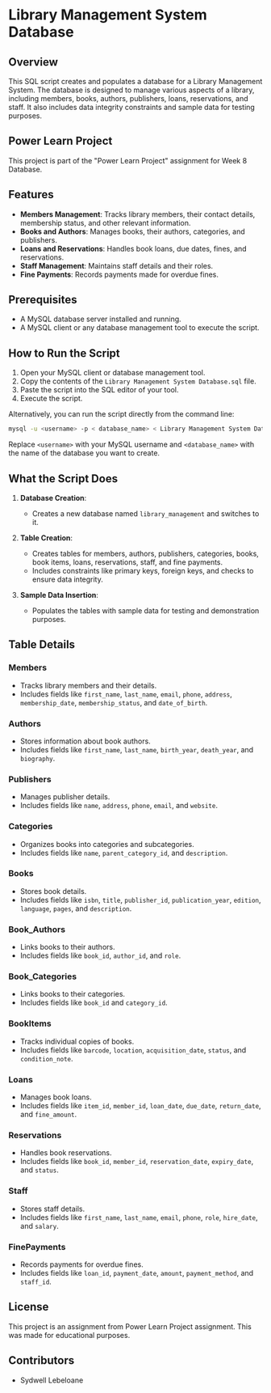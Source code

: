 # Library Management System Database

## Overview
This SQL script creates and populates a database for a Library Management System. The database is designed to manage various aspects of a library, including members, books, authors, publishers, loans, reservations, and staff. It also includes data integrity constraints and sample data for testing purposes.

## Power Learn Project
This project is part of the "Power Learn Project" assignment for Week 8 Database.

## Features
- **Members Management**: Tracks library members, their contact details, membership status, and other relevant information.
- **Books and Authors**: Manages books, their authors, categories, and publishers.
- **Loans and Reservations**: Handles book loans, due dates, fines, and reservations.
- **Staff Management**: Maintains staff details and their roles.
- **Fine Payments**: Records payments made for overdue fines.

## Prerequisites
- A MySQL database server installed and running.
- A MySQL client or any database management tool to execute the script.

## How to Run the Script
1. Open your MySQL client or database management tool.
2. Copy the contents of the `Library Management System Database.sql` file.
3. Paste the script into the SQL editor of your tool.
4. Execute the script.

Alternatively, you can run the script directly from the command line:
```bash
mysql -u <username> -p < database_name> < Library Management System Database.sql
```
Replace `<username>` with your MySQL username and `<database_name>` with the name of the database you want to create.

## What the Script Does
1. **Database Creation**:
   - Creates a new database named `library_management` and switches to it.

2. **Table Creation**:
   - Creates tables for members, authors, publishers, categories, books, book items, loans, reservations, staff, and fine payments.
   - Includes constraints like primary keys, foreign keys, and checks to ensure data integrity.

3. **Sample Data Insertion**:
   - Populates the tables with sample data for testing and demonstration purposes.

## Table Details
### Members
- Tracks library members and their details.
- Includes fields like `first_name`, `last_name`, `email`, `phone`, `address`, `membership_date`, `membership_status`, and `date_of_birth`.

### Authors
- Stores information about book authors.
- Includes fields like `first_name`, `last_name`, `birth_year`, `death_year`, and `biography`.

### Publishers
- Manages publisher details.
- Includes fields like `name`, `address`, `phone`, `email`, and `website`.

### Categories
- Organizes books into categories and subcategories.
- Includes fields like `name`, `parent_category_id`, and `description`.

### Books
- Stores book details.
- Includes fields like `isbn`, `title`, `publisher_id`, `publication_year`, `edition`, `language`, `pages`, and `description`.

### Book_Authors
- Links books to their authors.
- Includes fields like `book_id`, `author_id`, and `role`.

### Book_Categories
- Links books to their categories.
- Includes fields like `book_id` and `category_id`.

### BookItems
- Tracks individual copies of books.
- Includes fields like `barcode`, `location`, `acquisition_date`, `status`, and `condition_note`.

### Loans
- Manages book loans.
- Includes fields like `item_id`, `member_id`, `loan_date`, `due_date`, `return_date`, and `fine_amount`.

### Reservations
- Handles book reservations.
- Includes fields like `book_id`, `member_id`, `reservation_date`, `expiry_date`, and `status`.

### Staff
- Stores staff details.
- Includes fields like `first_name`, `last_name`, `email`, `phone`, `role`, `hire_date`, and `salary`.

### FinePayments
- Records payments for overdue fines.
- Includes fields like `loan_id`, `payment_date`, `amount`, `payment_method`, and `staff_id`.

## License
This project is an assignment from Power Learn Project assignment. This was made for educational purposes.

## Contributors
- Sydwell Lebeloane
